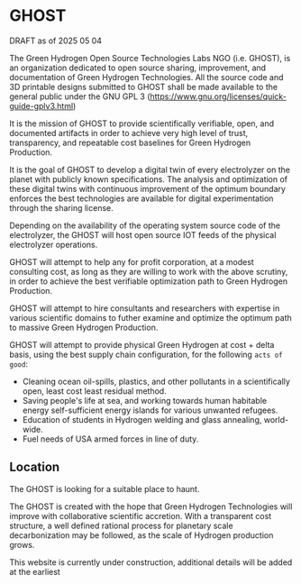 # GHOST

DRAFT as of 2025 05 04
  
The Green Hydrogen Open Source Technologies Labs NGO (i.e. GHOST), is an organization dedicated to open source sharing, improvement, and documentation of Green Hydrogen Technologies.  All the source code and 3D printable designs submitted to GHOST shall be made available to the general public under the GNU GPL 3 (https://www.gnu.org/licenses/quick-guide-gplv3.html)

It is the mission of GHOST to provide scientifically verifiable, open, and documented artifacts in order to achieve very high level of trust, transparency, and repeatable cost baselines for Green Hydrogen Production.

It is the goal of GHOST to develop a digital twin of every electrolyzer on the planet with publicly known specifications.  The analysis and optimization of these digital twins with continuous improvement of the optimum boundary enforces the best technologies are available for digital experimentation through the sharing license.

Depending on the availability of the operating system source code of the electrolyzer,  the GHOST will host open source IOT feeds of the physical electrolyzer operations.

GHOST will attempt to help any for profit corporation, at a modest consulting cost, as long as they are willing to work with the above scrutiny, in order to achieve the best verifiable optimization path to Green Hydrogen Production.

GHOST will attempt to hire consultants and researchers with expertise in various scientific domains to futher examine and optimize the optimum path to massive Green Hydrogen Production.  

GHOST will attempt to provide physical Green Hydrogen at cost + delta basis, using the best supply chain configuration, for the following `acts of good`:

  -  Cleaning ocean oil-spills, plastics, and other pollutants in a scientifically open, least cost least residual method.
  -  Saving people's life at sea, and working towards human habitable energy self-sufficient energy islands for various unwanted refugees.
  -  Education of students in Hydrogen welding and glass annealing, world-wide.
  -  Fuel needs of USA armed forces in line of duty.   

## Location

The GHOST is looking for a suitable place to haunt.


The GHOST is created with the hope that Green Hydrogen Technologies will improve with collaborative scientific accretion.  With a transparent cost structure, a well defined rational process for planetary scale decarbonization may be followed, as the scale of Hydrogen production grows.


This website is currently under construction,  additional details will be added at the earliest
